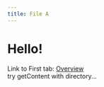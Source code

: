 ```yaml
---
title: File A
---
```


# Hello!

Link to First tab: [Overview](../overview)  
try getContent with directory...